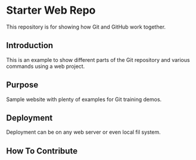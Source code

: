 # Starter Web Repo

This repository is for showing how Git and GitHub work together.

## Introduction
This is an example to show different parts
of the Git repository and various commands 
using a web project.

## Purpose

Sample website with plenty of examples for Git training demos.

## Deployment
Deployment can be on any web server or even local fil system.

## How To Contribute